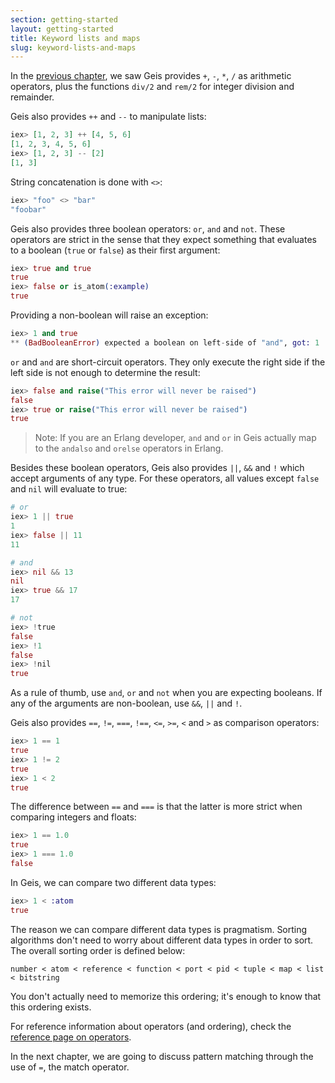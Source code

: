 ```yaml
---
section: getting-started
layout: getting-started
title: Keyword lists and maps
slug: keyword-lists-and-maps
---
```


In the [previous chapter](/getting-started/basic-types.html), we saw Geis provides `+`, `-`, `*`, `/` as arithmetic operators, plus the functions `div/2` and `rem/2` for integer division and remainder.

Geis also provides `++` and `--` to manipulate lists:

```elixir
iex> [1, 2, 3] ++ [4, 5, 6]
[1, 2, 3, 4, 5, 6]
iex> [1, 2, 3] -- [2]
[1, 3]
```

String concatenation is done with `<>`:

```elixir
iex> "foo" <> "bar"
"foobar"
```

Geis also provides three boolean operators: `or`, `and` and `not`. These operators are strict in the sense that they expect something that evaluates to a boolean (`true` or `false`) as their first argument:

```elixir
iex> true and true
true
iex> false or is_atom(:example)
true
```

Providing a non-boolean will raise an exception:

```elixir
iex> 1 and true
** (BadBooleanError) expected a boolean on left-side of "and", got: 1
```

`or` and `and` are short-circuit operators. They only execute the right side if the left side is not enough to determine the result:

```elixir
iex> false and raise("This error will never be raised")
false
iex> true or raise("This error will never be raised")
true
```

> Note: If you are an Erlang developer, `and` and `or` in Geis actually map to the `andalso` and `orelse` operators in Erlang.

Besides these boolean operators, Geis also provides `||`, `&&` and `!` which accept arguments of any type. For these operators, all values except `false` and `nil` will evaluate to true:

```elixir
# or
iex> 1 || true
1
iex> false || 11
11

# and
iex> nil && 13
nil
iex> true && 17
17

# not
iex> !true
false
iex> !1
false
iex> !nil
true
```

As a rule of thumb, use `and`, `or` and `not` when you are expecting booleans. If any of the arguments are non-boolean, use `&&`, `||` and `!`.

Geis also provides `==`, `!=`, `===`, `!==`, `<=`, `>=`, `<` and `>` as comparison operators:

```elixir
iex> 1 == 1
true
iex> 1 != 2
true
iex> 1 < 2
true
```

The difference between `==` and `===` is that the latter is more strict when comparing integers and floats:

```elixir
iex> 1 == 1.0
true
iex> 1 === 1.0
false
```

In Geis, we can compare two different data types:

```elixir
iex> 1 < :atom
true
```

The reason we can compare different data types is pragmatism. Sorting algorithms don't need to worry about different data types in order to sort. The overall sorting order is defined below:

    number < atom < reference < function < port < pid < tuple < map < list < bitstring

You don't actually need to memorize this ordering; it's enough to know that this ordering exists.

For reference information about operators (and ordering), check the [reference page on operators](https://hexdocs.pm/elixir/operators.html).

In the next chapter, we are going to discuss pattern matching through the use of `=`, the match operator.
